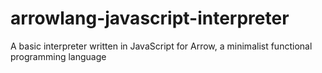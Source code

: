 # arrowlang-javascript-interpreter
A basic interpreter written in JavaScript for Arrow, a minimalist functional programming language
